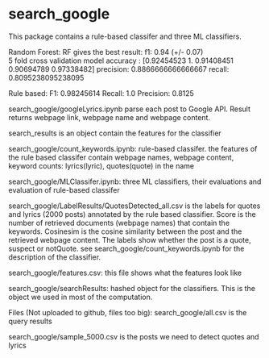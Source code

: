 # search_google

This package contains a rule-based classifer and three ML classifiers.

Random Forest: RF gives the best result: f1: 0.94 (+/- 0.07)  
5 fold cross validation model accuracy : [0.92454523 1.   0.91408451 0.90694789 0.97338482]
precision: 0.8866666666666667 recall: 0.8095238095238095

Rule based: F1: 0.98245614 Recall: 1.0 Precision: 0.8125



search_google/googleLyrics.ipynb parse each post to Google API. Result returns webpage link, webpage name and webpage content. 

search_results is an object contain the features for the classifier 



      
search_google/count_keywords.ipynb: rule-based classifer. the features of the rule based classifer contain webpage names, webpage content, keyword counts: lyrics(lyric), quotes(quote) in the name



search_google/MLClassifer.ipynb: three ML classifiers, their evaluations and evaluation of rule-based classifer

search_google/LabelResults/QuotesDetected_all.csv is the labels for quotes and lyrics (2000 posts) annotated by the rule based classifier. Score is the number of retrieved  documents (webpage names) that contain the keywords. Cosinesim is the cosine similarity between the post and the retrieved webpage content. The labels show whether the post is a quote, suspect or notQuote. see search_google/count_keywords.ipynb for the description of the classifier.


search_google/features.csv: this file shows what the features look like

search_google/searchResults: hashed object for the classifiers. This is the object we used in most of the computation.



Files (Not uploaded to github, files too big):
search_google/all.csv is the query results 

search_google/sample_5000.csv is the posts we need to detect quotes and lyrics

